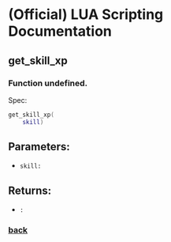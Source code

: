 
# (Official) LUA Scripting Documentation

## get_skill_xp

### Function undefined.

Spec:
```lua
get_skill_xp(
	skill)
```
## Parameters:
- `skill:` 
## Returns:
- `:` 
### [back](../other)

